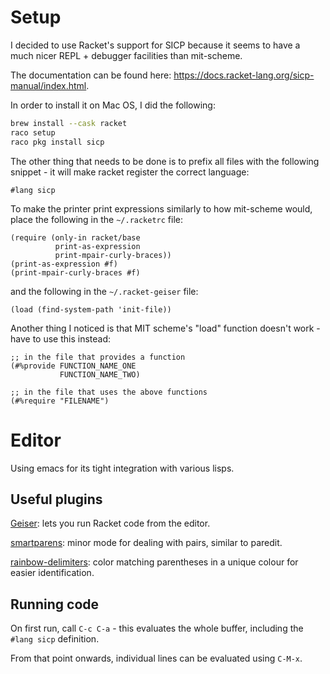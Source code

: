 # Setup
I decided to use Racket's support for SICP because it seems to have a much nicer REPL + debugger facilities than mit-scheme.

The documentation can be found here: https://docs.racket-lang.org/sicp-manual/index.html.

In order to install it on Mac OS, I did the following:
```bash
brew install --cask racket
raco setup
raco pkg install sicp
```

The other thing that needs to be done is to prefix all files with the following snippet - it will make racket register the correct language:
```racket
#lang sicp
```

To make the printer print expressions similarly to how mit-scheme would, place the following in the `~/.racketrc` file:
```racket
(require (only-in racket/base
		  print-as-expression
		  print-mpair-curly-braces))
(print-as-expression #f)
(print-mpair-curly-braces #f)
```

and the following in the `~/.racket-geiser` file:
```racket
(load (find-system-path 'init-file))
```

Another thing I noticed is that MIT scheme's "load" function doesn't work - have to use this instead:
```racket
;; in the file that provides a function
(#%provide FUNCTION_NAME_ONE
           FUNCTION_NAME_TWO)

;; in the file that uses the above functions
(#%require "FILENAME")
```

# Editor
Using emacs for its tight integration with various lisps.

## Useful plugins
[Geiser](https://www.nongnu.org/geiser/): lets you run Racket code from the editor.

[smartparens](https://github.com/Fuco1/smartparens): minor mode for dealing with pairs, similar to paredit.

[rainbow-delimiters](https://github.com/Fanael/rainbow-delimiters): color matching parentheses in a unique colour for easier identification.

## Running code
On first run, call `C-c C-a` - this evaluates the whole buffer, including the `#lang sicp` definition.

From that point onwards, individual lines can be evaluated using `C-M-x`.
